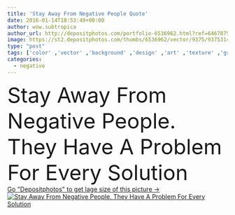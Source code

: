 ```yaml
---
title: 'Stay Away From Negative People Quote'
date: 2016-01-14T18:53:49+00:00
author: wow.subtropica
author_url: http://depositphotos.com/portfolio-6536962.html?ref=64678756
image: https://st2.depositphotos.com/thumbs/6536962/vector/9375/93753142/api_thumb_450.jpg?forcejpeg=true
type: "post"
tags: ['color' ,'vector' ,'background' ,'design' ,'art' ,'texture' ,'grunge' ,'banner' ,'personal' ,'big' ,'inspiration' ,'wall' ,'message' ,'text' ,'lifestyle' ,'trendy' ,'problem' ,'solution' ,'motivation' ,'poster' ,'inspire' ,'typographic' ,'stay' ,'lettering' ]
categories: 
  - negative
---
```

<div aling="center">
            <font size="60"> Stay Away From Negative People. They Have A Problem For Every Solution</font>   
</div>
<div>
    <a href='https://depositphotos.com/93753142/stock-illustration-stay-away-from-negative-people.html?ref=64678756' target=_blank > Go "Depositphotos" to get lage size of this picture ->
        <img href='https://depositphotos.com/93753142/stock-illustration-stay-away-from-negative-people.html?ref=64678756' src='https://st2.depositphotos.com/6536962/9375/v/950/depositphotos_93753142-stock-illustration-stay-away-from-negative-people.jpg?forcejpeg=true' alt='Stay Away From Negative People. They Have A Problem For Every Solution' >
    </a>
</div>
